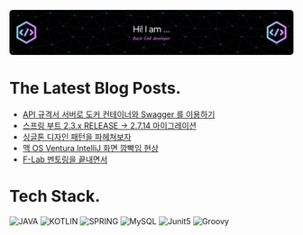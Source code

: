 ![Header](./github-header-image.png)

# The Latest Blog Posts.
<!-- BLOG-POST-LIST:START -->
- [API 규격서 서버로 도커 컨테이너와 Swagger 를 이용하기](https://velog.io/@dailyzett/API-%EA%B7%9C%EA%B2%A9%EC%84%9C-%EC%84%9C%EB%B2%84%EB%A1%9C-%EB%8F%84%EC%BB%A4-%EC%BB%A8%ED%85%8C%EC%9D%B4%EB%84%88%EC%99%80-Swagger-%EB%A5%BC-%EC%9D%B4%EC%9A%A9%ED%95%98%EA%B8%B0)
- [스프링 부트 2.3.x RELEASE -&gt; 2.7.14 마이그레이션](https://velog.io/@dailyzett/%EC%8A%A4%ED%94%84%EB%A7%81-%EB%B6%80%ED%8A%B8-2.3.x-RELEASE-2.7.14-%EB%A7%88%EC%9D%B4%EA%B7%B8%EB%A0%88%EC%9D%B4%EC%85%98)
- [싱글톤 디자인 패턴을 파헤쳐보자](https://velog.io/@dailyzett/%EC%8B%B1%EA%B8%80%ED%86%A4-%EB%94%94%EC%9E%90%EC%9D%B8-%ED%8C%A8%ED%84%B4%EC%9D%84-%ED%8C%8C%ED%97%A4%EC%B3%90%EB%B3%B4%EC%9E%90)
- [맥 OS Ventura IntelliJ 화면 깜빡임 현상](https://velog.io/@dailyzett/%EB%A7%A5-OS-Ventura-IntelliJ-%ED%99%94%EB%A9%B4-%EA%B9%9C%EB%B9%A1%EC%9E%84-%ED%98%84%EC%83%81)
- [F-Lab 멘토링을 끝내면서](https://velog.io/@dailyzett/F-Lab-%EB%A9%98%ED%86%A0%EB%A7%81%EC%9D%84-%EB%81%9D%EB%82%B4%EB%A9%B4%EC%84%9C)
<!-- BLOG-POST-LIST:END -->

# Tech Stack.
![JAVA](https://img.shields.io/badge/java-007396?style=for-the-badge&logo=java&logoColor=white)
![KOTLIN](https://img.shields.io/badge/-kotlin-violet?style=for-the-badge&logo=kotlin)
![SPRING](https://img.shields.io/badge/spring-6DB33F?style=for-the-badge&logo=spring&logoColor=white)
![MySQL](https://img.shields.io/badge/mysql-%234479A1?style=for-the-badge&logo=mysql&logoColor=white)
![Junit5](https://img.shields.io/badge/junit-%2325A162?style=for-the-badge&logo=junit5&logoColor=white&color=red)
![Groovy](https://img.shields.io/badge/apachegroovy-%234298B8?style=for-the-badge&logo=groovy)


